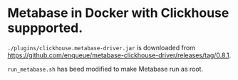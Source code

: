 # Metabase in Docker with Clickhouse suppported.

`./plugins/clickhouse.metabase-driver.jar` is downloaded from https://github.com/enqueue/metabase-clickhouse-driver/releases/tag/0.8.1.

`run_metabase.sh` has beed modified to make Metabase run as root.